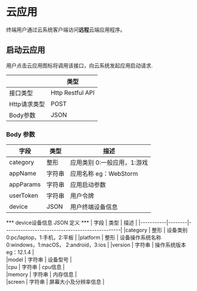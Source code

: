 # 云应用

终端用户通过云系统客户端访问**远程**云端应用程序。

## 启动云应用

用户点击云应用图标将调用该接口，向云系统发起应用启动请求.

|         		|	类型           		|
|---------------|-----------------------|
|接口类型 		|	Http Restful API |
|Http请求类型	|	POST	|
|Body参数		|	JSON	|

### Body 参数
|       字段  	|	类型     |       描述  				|
|---------------|-----------|---------------------------|
|category		|	整形 	| 应用类别 0:一般应用，1:游戏 	|
|appName		|	字符串	| 应用名称 eg：WebStorm 		|
|appParams		|	字符串	| 应用启动参数			 	|
|userToken		|	字符串	| 用户令牌					|
|device			|	JSON	| 用户终端设备信息				|

*** device设备信息 JSON 定义 ***
|    字段   |	类型		|       描述  				|
|-----------|--------|-------------------------------------------------|
|category	|	整形 	    | 设备类别 0:pc/laptop，1:手机，2:平板 	|
|platform	|	整形	   | 设备操作系统名称 0:windows，1:macOS， 2:android，3:ios 	|
|version	|	字符串	  | 操作系统版本 eg：12.1.4		|	 	
|model		|	字符串	  | 设备型号	|			
|cpu		  |	字符串	  | cpu信息		|		
|memory		|	字符串	  | 内存信息		|		
|screen		|	字符串	  | 屏幕大小及分辨率信息		|

